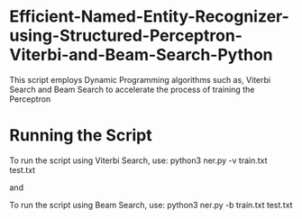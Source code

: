 # Efficient-Named-Entity-Recognizer-using-Structured-Perceptron-Viterbi-and-Beam-Search-Python

This script employs Dynamic Programming algorithms such as, Viterbi Search and Beam Search to accelerate the process of training the Perceptron

# Running the Script

To run the script using Viterbi Search, use: python3 ner.py -v train.txt test.txt

and 

To run the script using Beam Search, use: python3 ner.py -b train.txt test.txt

